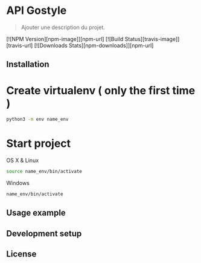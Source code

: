 # API Gostyle
> Ajouter une description du projet.

[![NPM Version][npm-image]][npm-url]
[![Build Status][travis-image]][travis-url]
[![Downloads Stats][npm-downloads]][npm-url]

## Installation

# Create virtualenv ( only the first time )

```sh
python3 -m env name_env
```

# Start project

OS X & Linux
```sh
source name_env/bin/activate
```

Windows
```sh
name_env/bin/activate
```

## Usage example

## Development setup

## License
